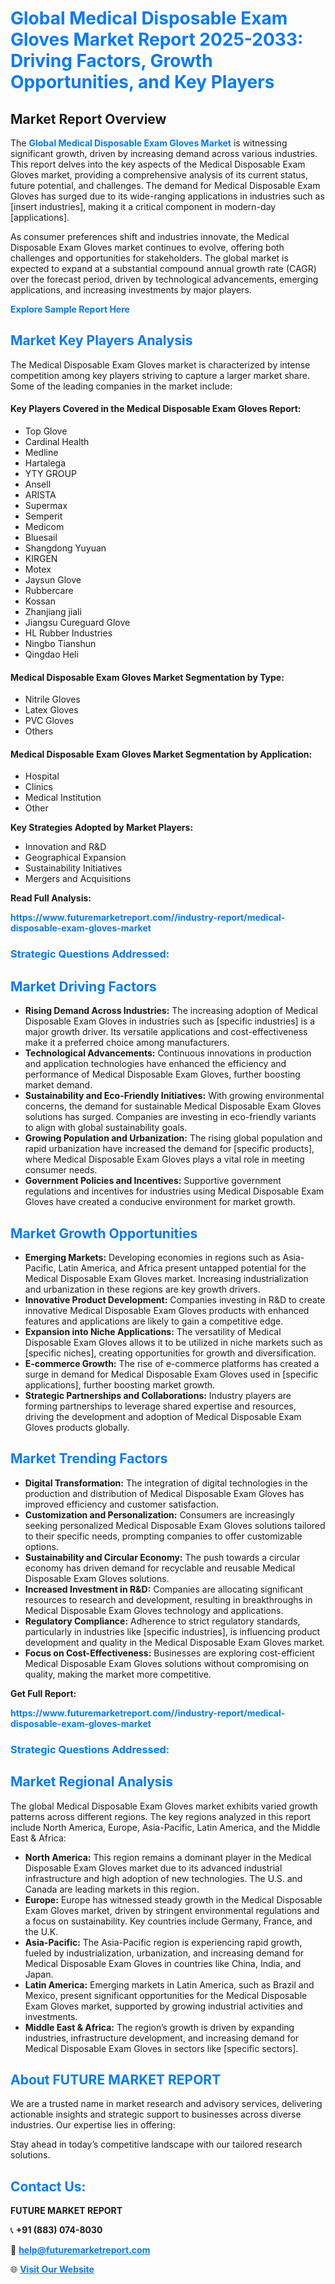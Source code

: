 <h1 style="color: #007BFF;">Global Medical Disposable Exam Gloves Market Report 2025-2033: Driving Factors, Growth Opportunities, and Key Players</h1>

<section id="overview">
<h2>Market Report Overview</h2>
<p>The <a href="https://www.futuremarketreport.com//industry-report/medical-disposable-exam-gloves-market" style="color: #007BFF; text-decoration: none;"><strong>Global Medical Disposable Exam Gloves Market</strong></a> is witnessing significant growth, driven by increasing demand across various industries. This report delves into the key aspects of the Medical Disposable Exam Gloves market, providing a comprehensive analysis of its current status, future potential, and challenges. The demand for Medical Disposable Exam Gloves has surged due to its wide-ranging applications in industries such as [insert industries], making it a critical component in modern-day [applications].</p>
<p>As consumer preferences shift and industries innovate, the Medical Disposable Exam Gloves market continues to evolve, offering both challenges and opportunities for stakeholders. The global market is expected to expand at a substantial compound annual growth rate (CAGR) over the forecast period, driven by technological advancements, emerging applications, and increasing investments by major players.</p>
</section>

<section id="overview">
<p><a href="https://www.futuremarketreport.com//request-sample/reportId=78258" style="color: #007BFF; text-decoration: none;"><strong>Explore Sample Report Here</strong></a></p>
</section>

<section id="key-players">
<h2 style="color: #007BFF;">Market Key Players Analysis</h2>
<p>The Medical Disposable Exam Gloves market is characterized by intense competition among key players striving to capture a larger market share. Some of the leading companies in the market include:</p>
<h4>Key Players Covered in the Medical Disposable Exam Gloves Report:</h4>
<ul><li>Top Glove</li><li>Cardinal Health</li><li>Medline</li><li>Hartalega</li><li>YTY GROUP</li><li>Ansell</li><li>ARISTA</li><li>Supermax</li><li>Semperit</li><li>Medicom</li><li>Bluesail</li><li>Shangdong Yuyuan</li><li>KIRGEN</li><li>Motex</li><li>Jaysun Glove</li><li>Rubbercare</li><li>Kossan</li><li>Zhanjiang jiali</li><li>Jiangsu Cureguard Glove</li><li>HL Rubber Industries</li><li>Ningbo Tianshun</li><li>Qingdao Heli</li></ul>
<h4>Medical Disposable Exam Gloves Market Segmentation by Type:</h4>
<ul><li>Nitrile Gloves</li><li>Latex Gloves</li><li>PVC Gloves</li><li>Others</li></ul>

<h4>Medical Disposable Exam Gloves Market Segmentation by Application:</h4>
<ul><li>Hospital</li><li>Clinics</li><li>Medical Institution</li><li>Other</li></ul>
<p><strong>Key Strategies Adopted by Market Players:</strong></p>
<ul>
<li>Innovation and R&D</li>
<li>Geographical Expansion</li>
<li>Sustainability Initiatives</li>
<li>Mergers and Acquisitions</li>
</ul>
</section>

<section>
<p><strong>Read Full Analysis: </strong></p><a href="https://www.futuremarketreport.com//industry-report/medical-disposable-exam-gloves-market" style="color: #007BFF; text-decoration: none;"><strong>https://www.futuremarketreport.com//industry-report/medical-disposable-exam-gloves-market</strong></a>
<h3 style="color: #007BFF;">Strategic Questions Addressed:</h3>
</section>

<section id="driving-factors">
<h2 style="color: #007BFF;">Market Driving Factors</h2>
<ul>
<li><strong>Rising Demand Across Industries:</strong> The increasing adoption of Medical Disposable Exam Gloves in industries such as [specific industries] is a major growth driver. Its versatile applications and cost-effectiveness make it a preferred choice among manufacturers.</li>
<li><strong>Technological Advancements:</strong> Continuous innovations in production and application technologies have enhanced the efficiency and performance of Medical Disposable Exam Gloves, further boosting market demand.</li>
<li><strong>Sustainability and Eco-Friendly Initiatives:</strong> With growing environmental concerns, the demand for sustainable Medical Disposable Exam Gloves solutions has surged. Companies are investing in eco-friendly variants to align with global sustainability goals.</li>
<li><strong>Growing Population and Urbanization:</strong> The rising global population and rapid urbanization have increased the demand for [specific products], where Medical Disposable Exam Gloves plays a vital role in meeting consumer needs.</li>
<li><strong>Government Policies and Incentives:</strong> Supportive government regulations and incentives for industries using Medical Disposable Exam Gloves have created a conducive environment for market growth.</li>
</ul>
</section>

<section id="growth-opportunities">
<h2 style="color: #007BFF;">Market Growth Opportunities</h2>
<ul>
<li><strong>Emerging Markets:</strong> Developing economies in regions such as Asia-Pacific, Latin America, and Africa present untapped potential for the Medical Disposable Exam Gloves market. Increasing industrialization and urbanization in these regions are key growth drivers.</li>
<li><strong>Innovative Product Development:</strong> Companies investing in R&D to create innovative Medical Disposable Exam Gloves products with enhanced features and applications are likely to gain a competitive edge.</li>
<li><strong>Expansion into Niche Applications:</strong> The versatility of Medical Disposable Exam Gloves allows it to be utilized in niche markets such as [specific niches], creating opportunities for growth and diversification.</li>
<li><strong>E-commerce Growth:</strong> The rise of e-commerce platforms has created a surge in demand for Medical Disposable Exam Gloves used in [specific applications], further boosting market growth.</li>
<li><strong>Strategic Partnerships and Collaborations:</strong> Industry players are forming partnerships to leverage shared expertise and resources, driving the development and adoption of Medical Disposable Exam Gloves products globally.</li>
</ul>
</section>

<section id="trending-factors">
<h2 style="color: #007BFF;">Market Trending Factors</h2>
<ul>
<li><strong>Digital Transformation:</strong> The integration of digital technologies in the production and distribution of Medical Disposable Exam Gloves has improved efficiency and customer satisfaction.</li>
<li><strong>Customization and Personalization:</strong> Consumers are increasingly seeking personalized Medical Disposable Exam Gloves solutions tailored to their specific needs, prompting companies to offer customizable options.</li>
<li><strong>Sustainability and Circular Economy:</strong> The push towards a circular economy has driven demand for recyclable and reusable Medical Disposable Exam Gloves solutions.</li>
<li><strong>Increased Investment in R&D:</strong> Companies are allocating significant resources to research and development, resulting in breakthroughs in Medical Disposable Exam Gloves technology and applications.</li>
<li><strong>Regulatory Compliance:</strong> Adherence to strict regulatory standards, particularly in industries like [specific industries], is influencing product development and quality in the Medical Disposable Exam Gloves market.</li>
<li><strong>Focus on Cost-Effectiveness:</strong> Businesses are exploring cost-efficient Medical Disposable Exam Gloves solutions without compromising on quality, making the market more competitive.</li>
</ul>
</section>

<section>
<p><strong>Get Full Report: </strong></p><a href="https://www.futuremarketreport.com//industry-report/medical-disposable-exam-gloves-market" style="color: #007BFF; text-decoration: none;"><strong>https://www.futuremarketreport.com//industry-report/medical-disposable-exam-gloves-market</strong></a>
<h3 style="color: #007BFF;">Strategic Questions Addressed:</h3>
</section>


<section id="regional-analysis">
<h2 style="color: #007BFF;">Market Regional Analysis</h2>
<p>The global Medical Disposable Exam Gloves market exhibits varied growth patterns across different regions. The key regions analyzed in this report include North America, Europe, Asia-Pacific, Latin America, and the Middle East & Africa:</p>
<ul>
<li><strong>North America:</strong> This region remains a dominant player in the Medical Disposable Exam Gloves market due to its advanced industrial infrastructure and high adoption of new technologies. The U.S. and Canada are leading markets in this region.</li>
<li><strong>Europe:</strong> Europe has witnessed steady growth in the Medical Disposable Exam Gloves market, driven by stringent environmental regulations and a focus on sustainability. Key countries include Germany, France, and the U.K.</li>
<li><strong>Asia-Pacific:</strong> The Asia-Pacific region is experiencing rapid growth, fueled by industrialization, urbanization, and increasing demand for Medical Disposable Exam Gloves in countries like China, India, and Japan.</li>
<li><strong>Latin America:</strong> Emerging markets in Latin America, such as Brazil and Mexico, present significant opportunities for the Medical Disposable Exam Gloves market, supported by growing industrial activities and investments.</li>
<li><strong>Middle East & Africa:</strong> The region’s growth is driven by expanding industries, infrastructure development, and increasing demand for Medical Disposable Exam Gloves in sectors like [specific sectors].</li>
</ul>
</section>

<footer>
<h2 style="color: #007BFF;">About FUTURE MARKET REPORT</h2>
<p>We are a trusted name in market research and advisory services, delivering actionable insights and strategic support to businesses across diverse industries. Our expertise lies in offering:</p>

<p>Stay ahead in today’s competitive landscape with our tailored research solutions.</p>

<h2 style="color: #007BFF;">Contact Us:</h2>
<p><strong>FUTURE MARKET REPORT</strong></p>
<p>📞 <strong>+91 (883) 074-8030</strong></p>
<p>📧 <strong><a href="mailto:help@futuremarketreport.com" style="color: #007BFF;">help@futuremarketreport.com</a></strong></p>
<p>🌐 <strong><a href="https://www.futuremarketreport.com/" style="color: #007BFF;">Visit Our Website</a></strong></p>
</footer>